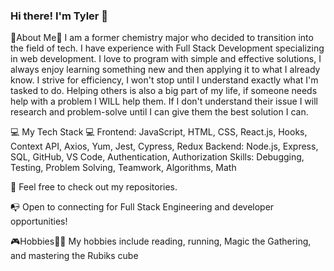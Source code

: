 ### Hi there! I'm Tyler 👾

🚀About Me🚀
I am a former chemistry major who decided to transition into the field of tech. I have experience with Full Stack Development specializing in web development.
I love to program with simple and effective solutions, I always enjoy learning something new and then applying it to what I already know. I strive for efficiency, I won't stop until I understand exactly what I'm tasked to do.
Helping others is also a big part of my life, if someone needs help with a problem I WILL help them. If I don't understand their issue I will research and problem-solve until I can give them the best solution I can. 

💻 My Tech Stack 💻
Frontend: JavaScript, HTML, CSS, React.js, Hooks, Context API, Axios, Yum, Jest, Cypress, Redux
Backend: Node.js, Express, SQL, GitHub, VS Code, Authentication, Authorization 
Skills: Debugging, Testing, Problem Solving, Teamwork, Algorithms, Math

🔎 Feel free to check out my repositories.

📭 Open to connecting for Full Stack Engineering and developer opportunities!

🎮Hobbies🏃‍♂️
My hobbies include reading, running, Magic the Gathering, and mastering the Rubiks cube
